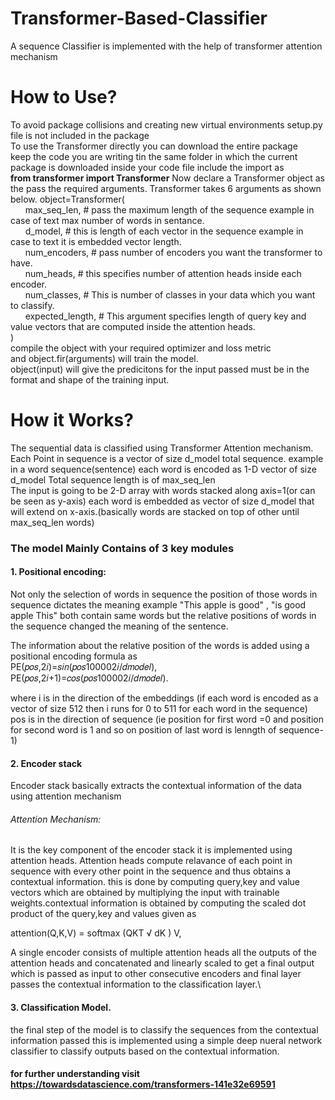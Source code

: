 # Transformer-Based-Classifier
A sequence Classifier is implemented with the help of transformer attention mechanism
# How to Use?
To avoid package collisions and creating new virtual environments setup.py file is not included in the package \
To use the Transformer directly you can download the entire package\
keep the code you are writing tin the same folder in which the current package is downloaded inside your code file include the import as \
**from transformer import Transformer**
Now declare a Transformer object as the pass the required arguments. Transformer takes 6 arguments as shown below.
object=Transformer(\
 &nbsp; &nbsp; &nbsp; max_seq_len, # pass the maximum length of the sequence example in case of text max number of words in sentance.\
 &nbsp; &nbsp; &nbsp; d_model, # this is length of each vector in the sequence example in case to text it is embedded vector length. \
 &nbsp; &nbsp; &nbsp; num_encoders, # pass number of encoders you want the transformer to have.\
 &nbsp; &nbsp; &nbsp; num_heads, # this specifies number of attention heads inside each encoder.\
 &nbsp; &nbsp; &nbsp; num_classes, # This is number of classes in your data which you want to classify. \
 &nbsp; &nbsp; &nbsp; expected_length, # This argument specifies length of query key and value vectors that are computed inside the attention heads.\
 )\
 compile the object with your required optimizer and loss metric\
 and object.fir(arguments) will train the model.\
 object(input) will give the predicitons for the input passed must be in the format and shape of the training input.
# How it Works?
The sequential data is classified using Transformer Attention mechanism. \
Each Point in sequence is a vector of size d_model total sequence. example in a word sequence(sentence) each word is encoded as 1-D vector of size d_model 
Total sequence length is of max_seq_len \
The input is going to be 2-D array with words stacked along axis=1(or can be seen as y-axis) each word is embedded as vector of size d_model that will extend on x-axis.(basically words are stacked on top of other until max_seq_len words)

### The model Mainly Contains of 3 key modules

#### 1. Positional encoding: 

Not only the selection of words in sequence the position of those words in sequence dictates the meaning example "This apple is good" , "is good apple This" both contain same words but the relative positions of words in the sequence changed the meaning of the sentence.

The information about the relative position of the words is added using a positional encoding formula as \
    PE(𝑝𝑜𝑠,2𝑖)=𝑠𝑖𝑛(𝑝𝑜𝑠100002𝑖/𝑑𝑚𝑜𝑑𝑒𝑙), \
    PE(𝑝𝑜𝑠,2𝑖+1)=𝑐𝑜𝑠(𝑝𝑜𝑠100002𝑖/𝑑𝑚𝑜𝑑𝑒𝑙). 
    
where i is in the direction of the embeddings (if each word is encoded as a vector of size 512 then i runs for 0 to 511 for each word in the sequence)\
pos is in the direction of sequence (ie position for first word =0 and position for second word is 1 and so on position of last word is lenngth of sequence-1)

#### 2. Encoder stack 

Encoder stack basically extracts the contextual information of the data using attention mechanism 

###### Attention Mechanism:

It is the key component of the encoder stack it is implemented using attention heads. Attention heads compute relavance of each point in sequence with every other point in the sequence and thus obtains a contextual information. this is done by computing query,key and value vectors which are obtained by multiplying the input with trainable weights.contextual information is obtained by computing the scaled dot product of the query,key and values given as

  attention(Q,K,V) = softmax (QKT √ dK ) V,

A single encoder consists of multiple attention heads all the outputs of the attention heads and concatenated and linearly scaled to get a final output which is passed as input to other consecutive encoders and final layer passes the contextual information to the classification layer.\

#### 3. Classification Model.

the final step of the model is to classify the sequences from the contextual information passed this is implemented using a simple deep nueral network classifier to classify outputs based on the contextual information. 
  
#### for further understanding visit https://towardsdatascience.com/transformers-141e32e69591
